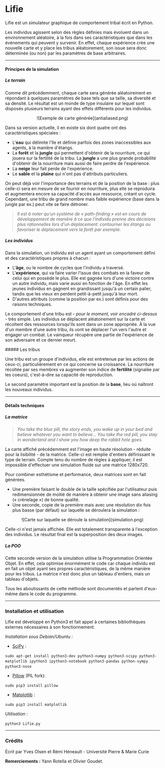 # Lifie
Lifie est un simulateur graphique de comportement tribal écrit en Python.


Les individus agissent selon des règles définies mais évoluent dans un environnement aléatoire, à la fois dans ses caractéristiques que dans les événements qui peuvent y survenir. En effet, chaque expérience crée une nouvelle carte et y place les tribus aléatoirement, son issue sera donc déterminée (ou non) par les paramètres de base arbitraires.

------

#### Principes de la simulation
##### Le terrain

Comme dit précédemment, chaque carte sera générée aléatoirement en répondant à quelques paramètres de base tels que sa taille, sa diversité et sa densité. Le résultat est un monde de type insulaire sur lequel sont disposés plusieurs terrains ayant des effets différents pour les individus.

<center>![Exemple de carte générée](antialiased.png)</center>

Dans sa version actuelle, il en existe six dont quatre ont des caractéristiques spéciales :

- L'**eau** qui délimite l'île et définie parfois des zones inaccessibles aux agents, à la manière d'étangs.
- La **forêt** et la **jungle** qui permettent d'obtenir de la nourriture, ce qui jouera sur la fertilité de la tribu. La **jungle** a une plus grande probabilité d'obtenir de la nourriture mais aussi de faire perdre de l'expérience.
- La **neige** leur fait perde de l'expérience.
- Le **sable** et la **plaine** qui n'ont pas d'attributs particuliers.


On peut déjà voir l'importance des terrains et de la position de la base : plus celle-ci sera en mesure de se fournir en nourriture, plus elle se reproduira et augmentera encore sa capacité d'accès aux ressource, créant un cycle. Cependant, une tribu de grand nombre mais faible expérience (base dans la jungle par ex.) peut vite se faire détroner.

>_Il est à noter qu'un système de « path-finding » est en cours de développement de manière à ce que l'individu prenne des décisions plus rationnelles lors d'un déplacement: contourner les étangs ou favoriser le déplacement vers la forêt par exemple._

##### Les individus

Dans la simulation, un individu est un agent ayant un comportement défini et des caractéristiques propres à chacun :

- L'**âge**, ou le nombre de cycles que l'individu a traversé.
- L'**expérience**, qui va faire varier l'issue des combats en la faveur de celui qui en possède le plus. Elle est gagnée lors d'une victoire contre un autre individu, mais varie aussi en fonction de l'âge. En effet les jeunes individus en gagnent en grandissant jusqu'à un certain palier, tandis que les vieux en perdent petit-à-petit jusqu'à leur mort.
- D'autres attributs (comme la position par ex.) sont définis pour des raisons techniques.

Le comportement d'une tribu est _- pour le moment, voir encadré ci-dessus -_ très simple. Les individus se déplacent aléatoirement sur la carte et récoltent des ressources lorsqu'ils sont dans un zone appropriée. À la vue d'un membre d'une autre tribu, ils vont se déplacer l'un vers l'autre et engager un combat. Le vainqueur récupère une partie de l'expérience de son adversaire et ce dernier meurt.

##### Les tribus

Une tribu est un groupe d'individus, elle est entretenue par les actions de ceux-ci, particulièrement en ce qui concerne sa croissance. La nourriture récoltée par ses membres va augmenter son indice de **fertilité** (signalée par les coeurs), c'est-à-dire sa capacité de reproduction.

Le second paramètre important est la position de la **base**, lieu où naîtront les nouveaux individus.

----

#### Détails techniques
##### La matrice

>_You take the blue pill, the story ends, you wake up in your bed and believe whatever you want to believe... You take the red pill, you stay in wonderland and I show you how deep the rabbit hole goes._

La carte affiché précédemment est l'image en haute résolution - réduite pour la lisibilité - de la matrice. Celle-ci est remplie d'entiers définissant le type de terrain. Compte tenu du nombre de règles à appliquer, il est impossible d'effectuer une simulation fluide sur une matrice 1280x720.

Pour combiner esthétisme et performance, deux matrices sont en fait générées.

- Une première faisant le double de la taille spécifiée par l'utilisateur puis redimensionnée de moitié de manière à obtenir une image sans aliasing (« crénelage ») de bonne qualité.
- Une seconde, copie de la première mais avec une résolution dix fois plus basse (par défaut) sur laquelle se déroulera la simulation :

<center>![Carte sur laquelle se déroule la simulation](simulation.png)</center>

Celle-ci n'est jamais affichée. Elle est totalement transparente à l'exception des individus. Le résultat final est la superposition des deux images.

##### La POO

Cette seconde version de la simulation utilise la Programmation Orientée Objet. En effet, cela optimise énormément le code car chaque individu est en fait un objet ayant ses propres caractéristiques, de la même manière pour les tribus. La matrice n'est donc plus un tableau d'entiers, mais un tableau d'objets.

Tous les aboutissants de cette méthode sont documentés et parlent d'eux-même dans le code du programme.

----

### Installation et utilisation

Lifie est développé en Python3 et fait appel à certaines bibliothèques externes nécessaires à son fonctionnement.

_Installation sous Debian/Ubuntu :_

- [SciPy](http://www.scipy.org/about.html) :

`sudo apt-get install python3-dev python3-numpy python3-scipy python3-matplotlib ipython3 ipython3-notebook python3-pandas python-sympy python3-nose`

- [Pillow](https://pillow.readthedocs.org/en/3.2.x/) (PIL fork): 

`sudo pip3 install pillow`

- [Matplotlib](http://matplotlib.org/) :
 
`sudo pip3 install matplotlib`

_Utilisation :_

`python3 Lifie.py`

---

### Crédits

Écrit par Yves Olsen et Rémi Héneault - Université Pierre & Marie Curie

**Remerciements :** Yann Rotella et Olivier Goudet.
